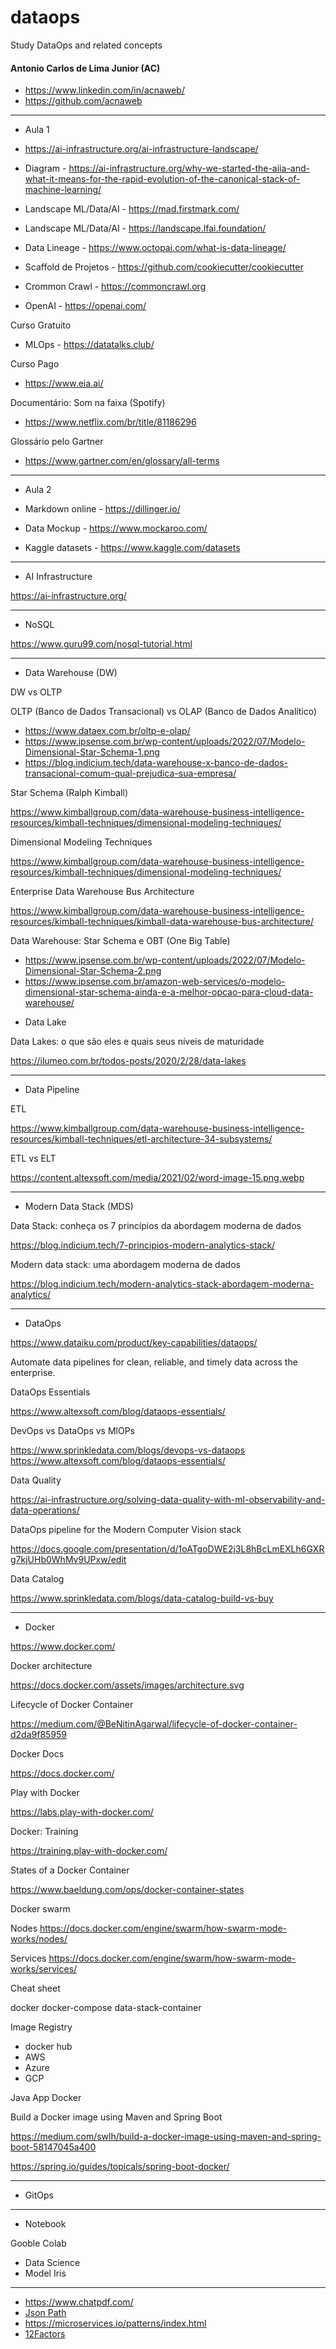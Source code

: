 # dataops

Study DataOps and related concepts

#### Antonio Carlos de Lima Junior (AC)

- https://www.linkedin.com/in/acnaweb/
- https://github.com/acnaweb

------
- Aula 1

- https://ai-infrastructure.org/ai-infrastructure-landscape/
- Diagram - https://ai-infrastructure.org/why-we-started-the-aiia-and-what-it-means-for-the-rapid-evolution-of-the-canonical-stack-of-machine-learning/
- Landscape ML/Data/AI - https://mad.firstmark.com/
- Landscape ML/Data/AI - https://landscape.lfai.foundation/
- Data Lineage - https://www.octopai.com/what-is-data-lineage/
- Scaffold de Projetos - https://github.com/cookiecutter/cookiecutter
- Crommon Crawl - https://commoncrawl.org
- OpenAI - https://openai.com/

Curso Gratuito
- MLOps - https://datatalks.club/

Curso Pago
- https://www.eia.ai/

Documentário: Som na faixa (Spotify)
- https://www.netflix.com/br/title/81186296

Glossário pelo Gartner
- https://www.gartner.com/en/glossary/all-terms

---- 
- Aula 2

- Markdown online - https://dillinger.io/
- Data Mockup - https://www.mockaroo.com/
- Kaggle datasets - https://www.kaggle.com/datasets

-------------------------------------------------------------------------------------
* AI Infrastructure

https://ai-infrastructure.org/

-------------------------------------------------------------------------------------
* NoSQL

https://www.guru99.com/nosql-tutorial.html

-------------------------------------------------------------------------------------
* Data Warehouse (DW)

DW vs OLTP

OLTP (Banco de Dados Transacional) vs OLAP (Banco de Dados Analítico)
- https://www.dataex.com.br/oltp-e-olap/
- https://www.ipsense.com.br/wp-content/uploads/2022/07/Modelo-Dimensional-Star-Schema-1.png
- https://blog.indicium.tech/data-warehouse-x-banco-de-dados-transacional-comum-qual-prejudica-sua-empresa/

Star Schema (Ralph Kimball)

https://www.kimballgroup.com/data-warehouse-business-intelligence-resources/kimball-techniques/dimensional-modeling-techniques/

Dimensional Modeling Techniques

https://www.kimballgroup.com/data-warehouse-business-intelligence-resources/kimball-techniques/dimensional-modeling-techniques/

Enterprise Data Warehouse Bus Architecture

https://www.kimballgroup.com/data-warehouse-business-intelligence-resources/kimball-techniques/kimball-data-warehouse-bus-architecture/

Data Warehouse: Star Schema e OBT (One Big Table)

- https://www.ipsense.com.br/wp-content/uploads/2022/07/Modelo-Dimensional-Star-Schema-2.png
- https://www.ipsense.com.br/amazon-web-services/o-modelo-dimensional-star-schema-ainda-e-a-melhor-opcao-para-cloud-data-warehouse/

* Data Lake

Data Lakes: o que são eles e quais seus níveis de maturidade

https://ilumeo.com.br/todos-posts/2020/2/28/data-lakes


-------------------------------------------------------------------------------------
* Data Pipeline

ETL

https://www.kimballgroup.com/data-warehouse-business-intelligence-resources/kimball-techniques/etl-architecture-34-subsystems/

ETL vs ELT

https://content.altexsoft.com/media/2021/02/word-image-15.png.webp

-------------------------------------------------------------------------------------
* Modern Data Stack (MDS)

Data Stack: conheça os 7 princípios da abordagem moderna de dados

https://blog.indicium.tech/7-principios-modern-analytics-stack/

Modern data stack: uma abordagem moderna de dados 

https://blog.indicium.tech/modern-analytics-stack-abordagem-moderna-analytics/

-------------------------------------------------------------------------------------
* DataOps

https://www.dataiku.com/product/key-capabilities/dataops/

Automate data pipelines for clean, reliable, and timely data across the enterprise.


DataOps Essentials

https://www.altexsoft.com/blog/dataops-essentials/

DevOps vs DataOps vs MlOPs

https://www.sprinkledata.com/blogs/devops-vs-dataops
https://www.altexsoft.com/blog/dataops-essentials/


Data Quality 

https://ai-infrastructure.org/solving-data-quality-with-ml-observability-and-data-operations/

DataOps pipeline for the Modern Computer Vision stack

https://docs.google.com/presentation/d/1oATgoDWE2j3L8hBcLmEXLh6GXRg7kjUHb0WhMv9UPxw/edit

Data Catalog

https://www.sprinkledata.com/blogs/data-catalog-build-vs-buy


-------------------------------------------------------------------------------------
* Docker


https://www.docker.com/

Docker architecture

https://docs.docker.com/assets/images/architecture.svg

Lifecycle of Docker Container

https://medium.com/@BeNitinAgarwal/lifecycle-of-docker-container-d2da9f85959

Docker Docs 

https://docs.docker.com/


Play with Docker

https://labs.play-with-docker.com/

Docker: Training

https://training.play-with-docker.com/


States of a Docker Container

https://www.baeldung.com/ops/docker-container-states


Docker swarm

Nodes
https://docs.docker.com/engine/swarm/how-swarm-mode-works/nodes/

Services
https://docs.docker.com/engine/swarm/how-swarm-mode-works/services/


Cheat sheet


docker
docker-compose
data-stack-container

Image Registry
- docker hub
- AWS
- Azure
- GCP


Java App Docker


Build a Docker image using Maven and Spring Boot

https://medium.com/swlh/build-a-docker-image-using-maven-and-spring-boot-58147045a400

https://spring.io/guides/topicals/spring-boot-docker/


-------------------------------------------------------------------------------------
* GitOps

-------------------------------------------------------------------------------------
* Notebook

Gooble Colab
- Data Science
- Model Iris

-------------------------------------------------------------------------------------

- https://www.chatpdf.com/
- [Json Path](https://jsonpath.com/)
- https://microservices.io/patterns/index.html
- [12Factors](https://12factor.net/pt_br/)
